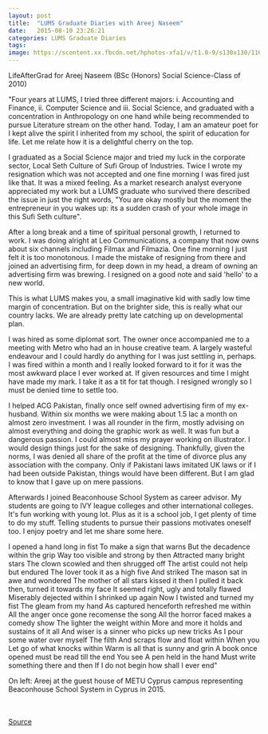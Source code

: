 ```yaml
---
layout: post
title:  "LUMS Graduate Diaries with Areej Naseem"
date:   2015-08-10 23:26:21
categories: LUMS Graduate Diaries
tags:
image: https://scontent.xx.fbcdn.net/hphotos-xfa1/v/t1.0-9/s130x130/11666227_1112410962121089_9142403086786776143_n.jpg?oh=a670a2bbf3044d2552464a54136966d6&oe=56845339
---
```


LifeAfterGrad for Areej Naseem (BSc (Honors) Social Science-Class of 2010)

"Four years at LUMS, I tried three different majors: i. Accounting and Finance, ii. Computer Science and iii. Social Science, and graduated with a concentration in Anthropology on one hand while being recommended to pursue Literature stream on the other hand. Today, I am an amateur poet for I kept alive the spirit I inherited from my school, the spirit of education for life. Let me relate how it is a delightful cherry on the top.

I graduated as a Social Science major and tried my luck in the corporate sector, Local Seth Culture of Sufi Group of Industries. Twice I wrote my resignation which was not accepted and one fine morning I was fired just like that. It was a mixed feeling. As a market research analyst everyone appreciated my work but a LUMS graduate who survived there described the issue in just the right words, "You are okay mostly but the moment the entrepreneur in you wakes up: its a sudden crash of your whole image in this Sufi Seth culture". 

After a long break and a time of spiritual personal growth, I returned to work. I was doing alright at Leo Communications, a company that now owns about six channels including Filmax and Filmazia. One fine morning I just felt it is too monotonous. I made the mistake of resigning from there and joined an advertising firm, for deep down in my head, a dream of owning an advertising firm was brewing. I resigned on a good note and said 'hello' to a new world. 

This is what LUMS makes you, a small imaginative kid with sadly low time margin of concentration. But on the brighter side, this is really what our country lacks. We are already pretty late catching up on developmental plan.

I was hired as some diplomat sort. The owner once accompanied me to a meeting with Metro who had an in house creative team. A largely wasteful endeavour and I could hardly do anything for I was just settling in, perhaps. I was fired within a month and I really looked forward to it for it was the most awkward place I ever worked at. If given resources and time I might have made my mark. I take it as a tit for tat though. I resigned wrongly so I must be denied time to settle too.

I  helped ACG Pakistan, finally once self owned advertising firm of my ex-husband. Within six months we were making about 1.5 lac a month on almost zero investment. I was all rounder in the firm, mostly advising on almost everything and doing the graphic work as well. It was fun but a dangerous passion. I could almost miss my prayer working on illustrator. I would design things just for the sake of designing. Thankfully, given the norms, I was denied all share of the profit at the time of divorce plus any association with the company. Only if Pakistani laws imitated UK laws or if I had been outside Pakistan, things would have been different. But I am glad to know that I gave up on mere passions.

Afterwards I joined Beaconhouse School System as career advisor. My students are going to IVY league colleges and other international colleges. It's fun working with young lot. Plus as it is a school job, I get plenty of time to do my stuff. Telling students to pursue their passions motivates oneself too. I enjoy poetry and let me share some here.

I opened a hand long in fist 
To make a sign that warns 
But the decadence within the grip
Way too visible and strong by then
Attracted many bright stars 
The clown scowled and then shrugged off
The artist could not help but endured 
The lover took it as a high five And striked
The mason sat in awe and wondered
The mother of all stars kissed it then 
I pulled it back then, turned it towards my face 
It seemed right, ugly and totally flawed
Miserably dejected within 
I shrinked up again
Now I twisted and turned my fist 
The gleam from my hand 
As captured henceforth refreshed me within
All the anger once gone recomense the song
All the horror faced makes a comedy show
The lighter the weight within 
More and more it holds and sustains of it all
And wiser is a sinner who picks up new tricks
As I pour some water over myself
The filth And scraps flow and float within
When you Let go of what knocks within
Warm is all that is sunny and grin
A book once opened must be read till the end
You see A pen held in the hand 
Must write something there and then
If I do not begin how shall I ever end"

On left: Areej at the guest house of METU Cyprus campus representing Beaconhouse School System in Cyprus in 2015.

<br><br>
[Source](https://www.facebook.com/1067719636590222/photos/a.1067734013255451.1073741826.1067719636590222/1112410962121089/?type=1)

